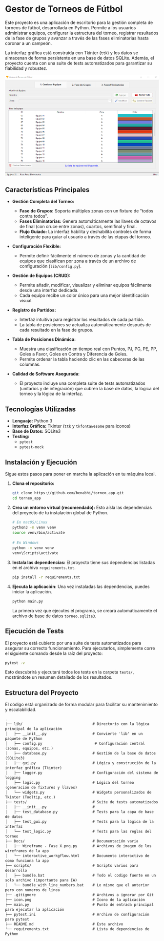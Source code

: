 # Gestor de Torneos de Fútbol

Este proyecto es una aplicación de escritorio para la gestión completa de torneos de fútbol, desarrollada en Python. Permite a los usuarios administrar equipos, configurar la estructura del torneo, registrar resultados de la fase de grupos y avanzar a través de las fases eliminatorias hasta coronar a un campeón.

La interfaz gráfica está construida con Tkinter (`ttk`) y los datos se almacenan de forma persistente en una base de datos SQLite. Además, el proyecto cuenta con una suite de tests automatizados para garantizar su fiabilidad y robustez.

![screenshot](screenshot.png)

## Características Principales

*   **Gestión Completa del Torneo:**
    *   **Fase de Grupos:** Soporta múltiples zonas con un fixture de "todos contra todos".
    *   **Fases Eliminatorias:** Genera automáticamente las llaves de octavos de final (con cruce entre zonas), cuartos, semifinal y final.
    *   **Flujo Guiado:** La interfaz habilita y deshabilita controles de forma inteligente para guiar al usuario a través de las etapas del torneo.

*   **Configuración Flexible:**
    *   Permite definir fácilmente el número de zonas y la cantidad de equipos que clasifican por zona a través de un archivo de configuración (`lib/config.py`).

*   **Gestión de Equipos (CRUD):**
    *   Permite añadir, modificar, visualizar y eliminar equipos fácilmente desde una interfaz dedicada.
    *   Cada equipo recibe un color único para una mejor identificación visual.

*   **Registro de Partidos:**
    *   Interfaz intuitiva para registrar los resultados de cada partido.
    *   La tabla de posiciones se actualiza automáticamente después de cada resultado en la fase de grupos.

*   **Tabla de Posiciones Dinámica:**
    *   Muestra una clasificación en tiempo real con Puntos, PJ, PG, PE, PP, Goles a Favor, Goles en Contra y Diferencia de Goles.
    *   Permite ordenar la tabla haciendo clic en las cabeceras de las columnas.

*   **Calidad de Software Asegurada:**
    *   El proyecto incluye una completa suite de tests automatizados (unitarios y de integración) que cubren la base de datos, la lógica del torneo y la lógica de la interfaz.

## Tecnologías Utilizadas

*   **Lenguaje:** Python 3
*   **Interfaz Gráfica:** Tkinter (`ttk` y `tkfontawesome` para iconos)
*   **Base de Datos:** SQLite3
*   **Testing:**
    *   `pytest`
    *   `pytest-mock`

## Instalación y Ejecución

Sigue estos pasos para poner en marcha la aplicación en tu máquina local.

1.  **Clona el repositorio:**
    ```sh
    git clone https://github.com/benabhi/torneo_app.git
    cd torneo_app
    ```

2.  **Crea un entorno virtual (recomendado):**
    Esto aísla las dependencias del proyecto de tu instalación global de Python.
    ```sh
    # En macOS/Linux
    python3 -m venv venv
    source venv/bin/activate

    # En Windows
    python -m venv venv
    venv\Scripts\activate
    ```

3.  **Instala las dependencias:**
    El proyecto tiene sus dependencias listadas en el archivo `requirements.txt`.
    ```sh
    pip install -r requirements.txt
    ```

4.  **Ejecuta la aplicación:**
    Una vez instaladas las dependencias, puedes iniciar la aplicación.
    ```sh
    python main.py
    ```
    La primera vez que ejecutes el programa, se creará automáticamente el archivo de base de datos `torneo.sqlite3`.

## Ejecución de Tests

El proyecto está cubierto por una suite de tests automatizados para asegurar su correcto funcionamiento. Para ejecutarlos, simplemente corre el siguiente comando desde la raíz del proyecto:

```sh
pytest -v
```
Esto descubrirá y ejecutará todos los tests en la carpeta `tests/`, mostrándote un resumen detallado de los resultados.

## Estructura del Proyecto

El código está organizado de forma modular para facilitar su mantenimiento y escalabilidad.

```
.
├── lib/                                # Directorio con la lógica principal de la aplicación
│   ├── __init__.py                     # Convierte 'lib' en un paquete de Python
│   ├── config.py                        # Configuración central (zonas, equipos, etc.)
│   ├── database.py                     # Gestión de la base de datos (SQLite3)
│   ├── gui.py                          # Lógica y construcción de la interfaz gráfica (Tkinter)
│   ├── logger.py                       # Configuración del sistema de logging
│   ├── logic.py                        # Lógica del torneo (generación de fixtures y llaves)
│   └── widgets.py                      # Widgets personalizados de Tkinter (Tooltip, etc.)
├── tests/                              # Suite de tests automatizados
│   ├── __init__.py                     #
│   ├── test_database.py                # Tests para la capa de base de datos
│   ├── test_gui.py                     # Tests para la lógica de la interfaz
│   └── test_logic.py                   # Tests para las reglas del torneo
├── Docs/                               # Documentación varia
│   ├── Wireframe - Fase X.png.py       # Archivos de imagen de los wireframes de la app
│   └── interactive_workgflow.html      # Documento interactivo de como funciona la app
├── scripts/                            # Scripts varios para desarrollo
│   ├── bundle.bat                      # Todo el codigo fuente en un solo archivo (importante para IA)
│   └── bundle_with_line_numbers.bat    # Lo mismo que el anterior pero con numeros de linea
├── .gitignore                          # Archivos a ignorar por Git
├── icon.png                            # Ícono de la aplicación
├── main.py                             # Punto de entrada principal para ejecutar la aplicación
├── pytest.ini                          # Archivo de configuración para pytest
├── README.md                           # Este archivo
└── requirements.txt                    # Lista de dependencias de Python
```
